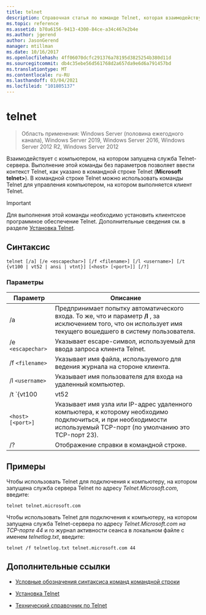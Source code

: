 ```yaml
---
title: telnet
description: Справочная статья по команде Telnet, которая взаимодействует с компьютером, на котором работает служба Telnet-сервера.
ms.topic: reference
ms.assetid: b70a6156-9413-4300-84ce-a34c467e2b4e
ms.author: jgerend
author: JasonGerend
manager: mtillman
ms.date: 10/16/2017
ms.openlocfilehash: 4ff06070dcfc291376a78195d3825254b380d11d
ms.sourcegitcommit: db4c35ebe56d561768d2a657da9e6d6a791457bd
ms.translationtype: MT
ms.contentlocale: ru-RU
ms.lasthandoff: 03/04/2021
ms.locfileid: "101805137"
---
```

# <a name="telnet"></a>telnet

> Область применения: Windows Server (половина ежегодного канала), Windows Server 2019, Windows Server 2016, Windows Server 2012 R2, Windows Server 2012

Взаимодействует с компьютером, на котором запущена служба Telnet-сервера. Выполнение этой команды без параметров позволяет ввести контекст Telnet, как указано в командной строке Telnet (**Microsoft telnet>**). В командной строке Telnet можно использовать команды Telnet для управления компьютером, на котором выполняется клиент Telnet.

> [!IMPORTANT]
> Для выполнения этой команды необходимо установить клиентское программное обеспечение Telnet. Дополнительные сведения см. в разделе [Установка Telnet](/previous-versions/windows/it-pro/windows-server-2008-R2-and-2008/cc754293(v=ws.10)).

## <a name="syntax"></a>Синтаксис

```
telnet [/a] [/e <escapechar>] [/f <filename>] [/l <username>] [/t {vt100 | vt52 | ansi | vtnt}] [<host> [<port>]] [/?]
```

### <a name="parameters"></a>Параметры

| Параметр | Описание |
|--|--|
| /a | Предпринимает попытку автоматического входа. То же, что и параметр **/l** , за исключением того, что он использует имя текущего вошедшего в систему пользователя. |
| /e `<escapechar>` | Указывает escape-символ, используемый для ввода запроса клиента Telnet. |
| /f `<filename>` | Указывает имя файла, используемого для ведения журнала на стороне клиента. |
| /l `<username>` | Указывает имя пользователя для входа на удаленный компьютер. |
| /t `{vt100 | vt52 | ansi | vtnt}` | Указывает тип терминала. Поддерживаются следующие типы терминалов: **VT100**, **VT52**, **ANSI** и **VTNT**. |
| `<host> [<port>]` | Указывает имя узла или IP-адрес удаленного компьютера, к которому необходимо подключиться, и при необходимости используемый TCP-порт (по умолчанию это TCP-порт 23). |
| /? | Отображение справки в командной строке. |

## <a name="examples"></a>Примеры

Чтобы использовать Telnet для подключения к компьютеру, на котором запущена служба сервера Telnet по адресу *Telnet.Microsoft.com*, введите:

```
telnet telnet.microsoft.com
```

Чтобы использовать Telnet для подключения к компьютеру, на котором запущена служба Telnet-сервера по адресу *Telnet.Microsoft.com на TCP-порте 44* и ro журнал активности сеанса в локальном файле с именем *telnetlog.txt*, введите:

```
telnet /f telnetlog.txt telnet.microsoft.com 44
```

## <a name="additional-references"></a>Дополнительные ссылки

- [Условные обозначения синтаксиса команд командной строки](command-line-syntax-key.md)

- [Установка Telnet](/previous-versions/windows/it-pro/windows-server-2008-R2-and-2008/cc754293(v=ws.10))

- [Технический справочник по Telnet](/previous-versions/windows/it-pro/windows-server-2008-R2-and-2008/cc754987(v=ws.10))
